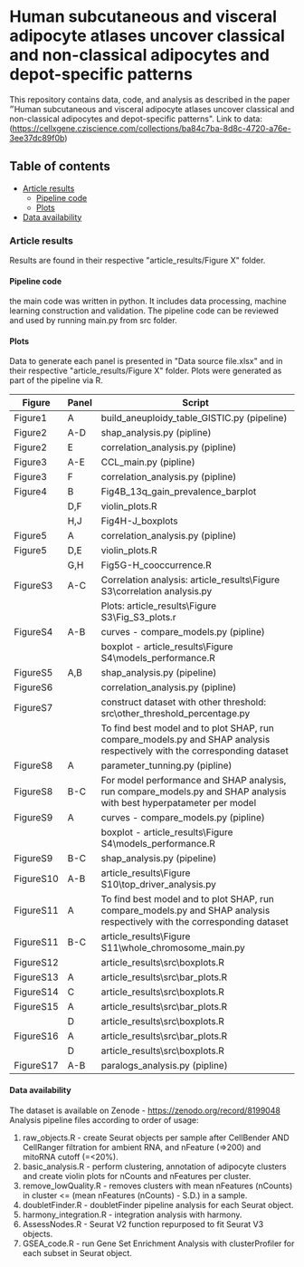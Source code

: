 # Human subcutaneous and visceral adipocyte atlases uncover classical and non-classical adipocytes and depot-specific patterns

This repository contains data, code, and analysis as described in the paper ״Human subcutaneous and visceral adipocyte atlases uncover classical and non-classical adipocytes and depot-specific patterns".
Link to data: (https://cellxgene.cziscience.com/collections/ba84c7ba-8d8c-4720-a76e-3ee37dc89f0b)
## Table of contents
* [Article results](#article-results) 
    * [Pipeline code](#pipeline-code)
    * [Plots](#plots)
* [Data availability](#Data-availability)

### Article results
Results are found in their respective "article_results/Figure X" folder.

#### Pipeline code
the main code was written in python. It includes data processing, machine learning construction and validation. 
The pipeline code can be reviewed and used by running main.py from src folder.

#### Plots
Data to generate each panel is presented in "Data source file.xlsx" and in their respective "article_results/Figure X" folder.
Plots were generated as part of the pipeline via R.

| Figure    | Panel | Script                                                                                                                   |
|---------- |-------|------------------------------------------------------------------------------------------------------------------------- |
| Figure1   | A     | build_aneuploidy_table_GISTIC.py (pipeline)                                                                              |
| Figure2   | A-D   | shap_analysis.py (pipline)                                                                                               |
| Figure2   | E     | correlation_analysis.py (pipline)                                                                                        |
| Figure3   | A-E   | CCL_main.py (pipline)                                                                                                    |
| Figure3   | F     | correlation_analysis.py (pipline)                                                                                        |
| Figure4   | B     | Fig4B_13q_gain_prevalence_barplot                                                                                        |
|           | D,F   | violin_plots.R                                                                                                           |
|           | H,J   | Fig4H-J_boxplots                                                                                                         |
| Figure5   | A     | correlation_analysis.py (pipline)                                                                                        |
| Figure5   | D,E   | violin_plots.R                                                                                                           |
|           | G,H   | Fig5G-H_cooccurrence.R                                                                                                   |
| FigureS3  | A-C   | Correlation analysis: article_results\Figure S3\correlation analysis.py                                                  |
|           |       | Plots: article_results\Figure S3\Fig_S3_plots.r                                                                          |
| FigureS4  | A-B   | curves - compare_models.py (pipline)                                                                                     |
|           |       | boxplot - article_results\Figure S4\models_performance.R                                                                 |
| FigureS5  | A,B   | shap_analysis.py (pipeline)                                                                                              |
| FigureS6  |       | correlation_analysis.py (pipline)                                                                                        |   
| FigureS7  |       | construct dataset with other threshold: src\other_threshold_percentage.py                                                |  
|           |       | To find best model and to plot SHAP, run compare_models.py and SHAP analysis respectively with the corresponding dataset | 
| FigureS8  | A     | parameter_tunning.py (pipline)                                                                                           |
| FigureS8  | B-C   | For model performance and SHAP analysis, run compare_models.py and SHAP analysis with best hyperpatameter per model      |
| FigureS9  | A     | curves - compare_models.py (pipline)                                                                                     |
|           |       | boxplot - article_results\Figure S4\models_performance.R                                                                 |
| FigureS9  | B-C   | shap_analysis.py (pipeline)                                                                                              |
| FigureS10 | A-B   | article_results\Figure S10\top_driver_analysis.py                                                                        |
| FigureS11 | A     | To find best model and to plot SHAP, run compare_models.py and SHAP analysis respectively with the corresponding dataset | 
| FigureS11 | B-C   | article_results\Figure S11\whole_chromosome_main.py                                                                      |
| FigureS12 |       | article_results\src\boxplots.R                                                                                           |
| FigureS13 | A     | article_results\src\bar_plots.R                                                                                          |
| FigureS14 | C     | article_results\src\boxplots.R                                                                                           |
| FigureS15 | A     | article_results\src\bar_plots.R                                                                                          |
|           | D     | article_results\src\boxplots.R                                                                                           |
| FigureS16 | A     | article_results\src\bar_plots.R                                                                                          |
|           | D     | article_results\src\boxplots.R                                                                                           |
| FigureS17 | A-B   | paralogs_analysis.py (pipline)         


#### Data availability
The dataset is available on Zenode - https://zenodo.org/record/8199048
Analysis pipeline files according to order of usage:
1. raw_objects.R - create Seurat objects per sample after CellBender AND CellRanger filtration for ambient RNA, and nFeature (=>200) and mitoRNA cutoff (=<20%). 
2. basic_analysis.R - perform clustering, annotation of adipocyte clusters and create violin plots for nCounts and nFeatures per cluster.
3. remove_lowQuality.R - removes clusters with mean nFeatures (nCounts) in cluster <= (mean nFeatures (nCounts) - S.D.) in a sample.
4. doubletFinder.R - doubletFinder pipeline analysis for each Seurat object.
5. harmony_integration.R - integration analysis with harmony.
6. AssessNodes.R - Seurat V2 function repurposed to fit Seurat V3 objects.
7. GSEA_code.R - run Gene Set Enrichment Analysis with clusterProfiler for each subset in Seurat object.
